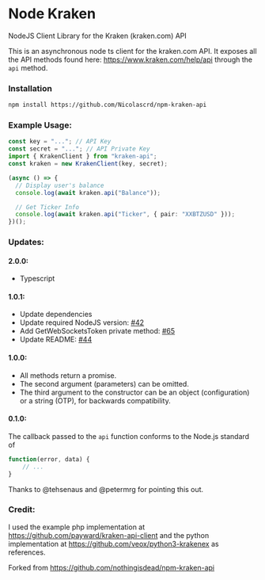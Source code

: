 # Node Kraken

NodeJS Client Library for the Kraken (kraken.com) API

This is an asynchronous node ts client for the kraken.com API. It exposes all the API methods found here: https://www.kraken.com/help/api through the `api` method.

### Installation

```bash
npm install https://github.com/Nicolascrd/npm-kraken-api
```

### Example Usage:

```typescript
const key = "..."; // API Key
const secret = "..."; // API Private Key
import { KrakenClient } from "kraken-api";
const kraken = new KrakenClient(key, secret);

(async () => {
  // Display user's balance
  console.log(await kraken.api("Balance"));

  // Get Ticker Info
  console.log(await kraken.api("Ticker", { pair: "XXBTZUSD" }));
})();
```

### Updates:

#### 2.0.0:
- Typescript

#### 1.0.1:

- Update dependencies
- Update required NodeJS version: [#42](https://github.com/nothingisdead/npm-kraken-api/pull/42)
- Add GetWebSocketsToken private method: [#65](https://github.com/nothingisdead/npm-kraken-api/pull/65)
- Update README: [#44](https://github.com/nothingisdead/npm-kraken-api/pull/44)

#### 1.0.0:

- All methods return a promise.
- The second argument (parameters) can be omitted.
- The third argument to the constructor can be an object (configuration) or a string (OTP), for backwards compatibility.

#### 0.1.0:

The callback passed to the `api` function conforms to the Node.js standard of

```typescript
function(error, data) {
	// ...
}
```

Thanks to @tehsenaus and @petermrg for pointing this out.

### Credit:

I used the example php implementation at https://github.com/payward/kraken-api-client and the python implementation at https://github.com/veox/python3-krakenex as references.

Forked from https://github.com/nothingisdead/npm-kraken-api 